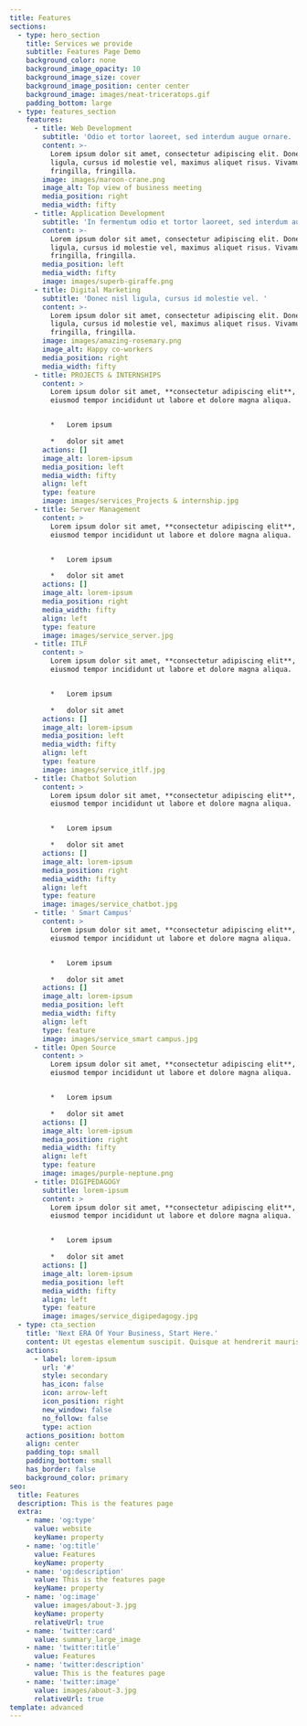 ```yaml
---
title: Features
sections:
  - type: hero_section
    title: Services we provide
    subtitle: Features Page Demo
    background_color: none
    background_image_opacity: 10
    background_image_size: cover
    background_image_position: center center
    background_image: images/neat-triceratops.gif
    padding_bottom: large
  - type: features_section
    features:
      - title: Web Development
        subtitle: 'Odio et tortor laoreet, sed interdum augue ornare. '
        content: >-
          Lorem ipsum dolor sit amet, consectetur adipiscing elit. Donec nisl
          ligula, cursus id molestie vel, maximus aliquet risus. Vivamus in nibh
          fringilla, fringilla.
        image: images/maroon-crane.png
        image_alt: Top view of business meeting
        media_position: right
        media_width: fifty
      - title: Application Development
        subtitle: 'In fermentum odio et tortor laoreet, sed interdum augue ornare. '
        content: >-
          Lorem ipsum dolor sit amet, consectetur adipiscing elit. Donec nisl
          ligula, cursus id molestie vel, maximus aliquet risus. Vivamus in nibh
          fringilla, fringilla.
        media_position: left
        media_width: fifty
        image: images/superb-giraffe.png
      - title: Digital Marketing
        subtitle: 'Donec nisl ligula, cursus id molestie vel. '
        content: >-
          Lorem ipsum dolor sit amet, consectetur adipiscing elit. Donec nisl
          ligula, cursus id molestie vel, maximus aliquet risus. Vivamus in nibh
          fringilla, fringilla.
        image: images/amazing-rosemary.png
        image_alt: Happy co-workers
        media_position: right
        media_width: fifty
      - title: PROJECTS & INTERNSHIPS
        content: >
          Lorem ipsum dolor sit amet, **consectetur adipiscing elit**, sed do
          eiusmod tempor incididunt ut labore et dolore magna aliqua.


          *   Lorem ipsum

          *   dolor sit amet
        actions: []
        image_alt: lorem-ipsum
        media_position: left
        media_width: fifty
        align: left
        type: feature
        image: images/services_Projects & internship.jpg
      - title: Server Management
        content: >
          Lorem ipsum dolor sit amet, **consectetur adipiscing elit**, sed do
          eiusmod tempor incididunt ut labore et dolore magna aliqua.


          *   Lorem ipsum

          *   dolor sit amet
        actions: []
        image_alt: lorem-ipsum
        media_position: right
        media_width: fifty
        align: left
        type: feature
        image: images/service_server.jpg
      - title: ITLF
        content: >
          Lorem ipsum dolor sit amet, **consectetur adipiscing elit**, sed do
          eiusmod tempor incididunt ut labore et dolore magna aliqua.


          *   Lorem ipsum

          *   dolor sit amet
        actions: []
        image_alt: lorem-ipsum
        media_position: left
        media_width: fifty
        align: left
        type: feature
        image: images/service_itlf.jpg
      - title: Chatbot Solution
        content: >
          Lorem ipsum dolor sit amet, **consectetur adipiscing elit**, sed do
          eiusmod tempor incididunt ut labore et dolore magna aliqua.


          *   Lorem ipsum

          *   dolor sit amet
        actions: []
        image_alt: lorem-ipsum
        media_position: right
        media_width: fifty
        align: left
        type: feature
        image: images/service_chatbot.jpg
      - title: ' Smart Campus'
        content: >
          Lorem ipsum dolor sit amet, **consectetur adipiscing elit**, sed do
          eiusmod tempor incididunt ut labore et dolore magna aliqua.


          *   Lorem ipsum

          *   dolor sit amet
        actions: []
        image_alt: lorem-ipsum
        media_position: left
        media_width: fifty
        align: left
        type: feature
        image: images/service_smart campus.jpg
      - title: Open Source
        content: >
          Lorem ipsum dolor sit amet, **consectetur adipiscing elit**, sed do
          eiusmod tempor incididunt ut labore et dolore magna aliqua.


          *   Lorem ipsum

          *   dolor sit amet
        actions: []
        image_alt: lorem-ipsum
        media_position: right
        media_width: fifty
        align: left
        type: feature
        image: images/purple-neptune.png
      - title: DIGIPEDAGOGY
        subtitle: lorem-ipsum
        content: >
          Lorem ipsum dolor sit amet, **consectetur adipiscing elit**, sed do
          eiusmod tempor incididunt ut labore et dolore magna aliqua.


          *   Lorem ipsum

          *   dolor sit amet
        actions: []
        image_alt: lorem-ipsum
        media_position: left
        media_width: fifty
        align: left
        type: feature
        image: images/service_digipedagogy.jpg
  - type: cta_section
    title: 'Next ERA Of Your Business, Start Here.'
    content: Ut egestas elementum suscipit. Quisque at hendrerit mauris.
    actions:
      - label: lorem-ipsum
        url: '#'
        style: secondary
        has_icon: false
        icon: arrow-left
        icon_position: right
        new_window: false
        no_follow: false
        type: action
    actions_position: bottom
    align: center
    padding_top: small
    padding_bottom: small
    has_border: false
    background_color: primary
seo:
  title: Features
  description: This is the features page
  extra:
    - name: 'og:type'
      value: website
      keyName: property
    - name: 'og:title'
      value: Features
      keyName: property
    - name: 'og:description'
      value: This is the features page
      keyName: property
    - name: 'og:image'
      value: images/about-3.jpg
      keyName: property
      relativeUrl: true
    - name: 'twitter:card'
      value: summary_large_image
    - name: 'twitter:title'
      value: Features
    - name: 'twitter:description'
      value: This is the features page
    - name: 'twitter:image'
      value: images/about-3.jpg
      relativeUrl: true
template: advanced
---
```

